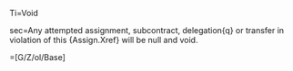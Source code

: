 Ti=Void

sec=Any attempted assignment, subcontract, delegation{q} or transfer in violation of this {Assign.Xref} will be null and void.

=[G/Z/ol/Base]
